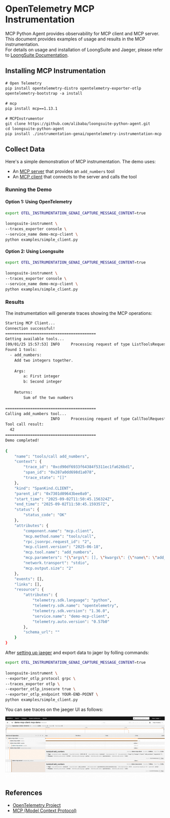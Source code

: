 # OpenTelemetry MCP Instrumentation

MCP Python Agent provides observability for MCP client and MCP server.  
This document provides examples of usage and results in the MCP instrumentation.  
For details on usage and installation of LoongSuite and Jaeger, please refer to [LoongSuite Documentation](https://github.com/alibaba/loongsuite-python-agent/blob/main/README.md).

## Installing MCP Instrumentation

```shell
# Open Telemetry
pip install opentelemetry-distro opentelemetry-exporter-otlp
opentelemetry-bootstrap -a install

# mcp
pip install mcp==1.13.1

# MCPInstrumentor
git clone https://github.com/alibaba/loongsuite-python-agent.git
cd loongsuite-python-agent
pip install ./instrumentation-genai/opentelemetry-instrumentation-mcp
```

## Collect Data

Here's a simple demonstration of MCP instrumentation. The demo uses:

- An [MCP server](examples/simple_server.py) that provides an `add_numbers` tool
- An [MCP client](examples/simple_client.py) that connects to the server and calls the tool

### Running the Demo

#### Option 1: Using OpenTelemetry

```bash
export OTEL_INSTRUMENTATION_GENAI_CAPTURE_MESSAGE_CONTENT=true

loongsuite-instrument \
--traces_exporter console \
--service_name demo-mcp-client \
python examples/simple_client.py
```

#### Option 2: Using Loongsuite

```bash
export OTEL_INSTRUMENTATION_GENAI_CAPTURE_MESSAGE_CONTENT=true

loongsuite-instrument \
--traces_exporter console \
--service_name demo-mcp-client \
python examples/simple_client.py
```

### Results

The instrumentation will generate traces showing the MCP operations:

```bash
Starting MCP Client...
Connection successful!
========================================
Getting available tools...
[09/01/25 15:57:53] INFO     Processing request of type ListToolsRequest                                                                                                                 server.py:624
Found 1 tools:
  - add_numbers:
    Add two integers together.

    Args:
        a: First integer
        b: Second integer

    Returns:
        Sum of the two numbers
    
========================================
Calling add_numbers tool...
                    INFO     Processing request of type CallToolRequest                                                                                                                  server.py:624
Tool call result:
  42
========================================
Demo completed!

{
    "name": "tools/call add_numbers",
    "context": {
        "trace_id": "0xcd90df6933f64384f5311ec1fa626bd1",
        "span_id": "0x287a0dd698d1a078",
        "trace_state": "[]"
    },
    "kind": "SpanKind.CLIENT",
    "parent_id": "0x7301d09643bee0a9",
    "start_time": "2025-09-02T11:50:45.156324Z",
    "end_time": "2025-09-02T11:50:45.159357Z",
    "status": {
        "status_code": "OK"
    },
    "attributes": {
        "component.name": "mcp.client",
        "mcp.method.name": "tools/call",
        "rpc.jsonrpc.request_id": "2",
        "mcp.client.version": "2025-06-18",
        "mcp.tool.name": "add_numbers",
        "mcp.parameters": "{\"args\": [], \"kwargs\": {\"name\": \"add_numbers\", \"arguments\": {\"a\": 15, \"b\": 27}}}",
        "network.transport": "stdio",
        "mcp.output.size": "2"
    },
    "events": [],
    "links": [],
    "resource": {
        "attributes": {
            "telemetry.sdk.language": "python",
            "telemetry.sdk.name": "opentelemetry",
            "telemetry.sdk.version": "1.36.0",
            "service.name": "demo-mcp-client",
            "telemetry.auto.version": "0.57b0"
        },
        "schema_url": ""
    }
}
```


After [setting up jaeger](https://www.jaegertracing.io/docs/1.6/getting-started/) and export data to jager by folling commands:

```bash
export OTEL_INSTRUMENTATION_GENAI_CAPTURE_MESSAGE_CONTENT=true

loongsuite-instrument \
--exporter_otlp_protocol grpc \
--traces_exporter otlp \
--exporter_otlp_insecure true \
--exporter_otlp_endpoint YOUR-END-POINT \
python examples/simple_client.py
```

You can see traces on the jaeger UI as follows:  

![demo](_assets/image/demo.png)

## References

- [OpenTelemetry Project](https://opentelemetry.io/)
- [MCP (Model Context Protocol)](https://modelcontextprotocol.io/)
